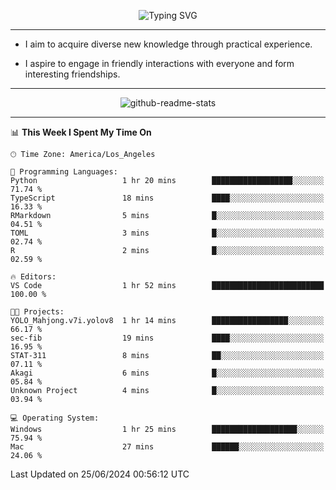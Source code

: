 <p align="center">
  <img src="https://readme-typing-svg.demolab.com?font=Fira+Code&weight=500&size=32&duration=2500&pause=1600&center=true&vCenter=true&random=false&width=1024&height=64&lines=Hi+there+%F0%9F%91%8B;I'm+delighted+you+could+make+it+here+%F0%9F%8E%89;I'm+Harry%2C+a+college+student+still+finding+my+way" alt="Typing SVG" />
</p>


---


- I aim to acquire diverse new knowledge through practical experience.

- I aspire to engage in friendly interactions with everyone and form interesting friendships.


---


<p align="center">
  <img src="https://github-readme-stats.vercel.app/api?username=Harry-Jing&show_icons=true" alt="github-readme-stats"/>
</p>


---

<!--START_SECTION:waka-->
📊 **This Week I Spent My Time On** 

```text
🕑︎ Time Zone: America/Los_Angeles

💬 Programming Languages: 
Python                   1 hr 20 mins        ██████████████████░░░░░░░   71.74 % 
TypeScript               18 mins             ████░░░░░░░░░░░░░░░░░░░░░   16.33 % 
RMarkdown                5 mins              █░░░░░░░░░░░░░░░░░░░░░░░░   04.51 % 
TOML                     3 mins              █░░░░░░░░░░░░░░░░░░░░░░░░   02.74 % 
R                        2 mins              █░░░░░░░░░░░░░░░░░░░░░░░░   02.59 % 

🔥 Editors: 
VS Code                  1 hr 52 mins        █████████████████████████   100.00 % 

🐱‍💻 Projects: 
YOLO_Mahjong.v7i.yolov8  1 hr 14 mins        █████████████████░░░░░░░░   66.17 % 
sec-fib                  19 mins             ████░░░░░░░░░░░░░░░░░░░░░   16.95 % 
STAT-311                 8 mins              ██░░░░░░░░░░░░░░░░░░░░░░░   07.11 % 
Akagi                    6 mins              █░░░░░░░░░░░░░░░░░░░░░░░░   05.84 % 
Unknown Project          4 mins              █░░░░░░░░░░░░░░░░░░░░░░░░   03.94 % 

💻 Operating System: 
Windows                  1 hr 25 mins        ███████████████████░░░░░░   75.94 % 
Mac                      27 mins             ██████░░░░░░░░░░░░░░░░░░░   24.06 % 
```


 Last Updated on 25/06/2024 00:56:12 UTC
<!--END_SECTION:waka-->
